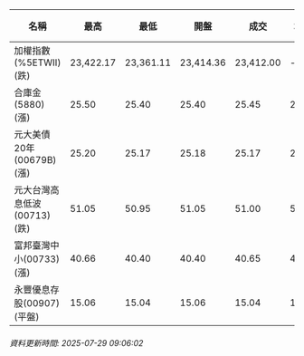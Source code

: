 | 名稱 | 最高 | 最低 | 開盤 | 成交 | 均價 | 成交金額(億) | 昨收 | 漲跌幅 | 漲跌 | 總量 | 昨量 | 振幅 |
| -------- | -------- | -------- | -------- |-------- | -------- | -------- |-------- |-------- |-------- | -------- | -------- |-------- |
|加權指數(%5ETWII) (跌)|23,422.17|23,361.11|23,414.36|23,412.00|-|328.89|23,412.98|0.00%|0.98|579,055|0|0.26%|
|合庫金(5880) (漲)|25.50|25.40|25.40|25.45|25.43|0.063|25.40|0.20%|0.05|246|7,021|0.39%|
|元大美債20年(00679B) (漲)|25.20|25.17|25.18|25.17|25.18|0.494|25.13|0.16%|0.04|1,963|29,545|0.12%|
|元大台灣高息低波(00713) (跌)|51.05|50.95|51.05|51.00|51.02|0.202|51.05|0.10%|0.05|395|7,011|0.20%|
|富邦臺灣中小(00733) (漲)|40.66|40.40|40.40|40.65|40.53|0.063|40.36|0.72%|0.29|156|1,275|0.64%|
|永豐優息存股(00907) (平盤)|15.06|15.04|15.06|15.04|15.05|0.002|15.04|0.00%|0.00|12|1,116|0.13%|
###### 資料更新時間: 2025-07-29 09:06:02